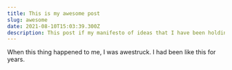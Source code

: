 ```yaml
---
title: This is my awesome post
slug: awesome
date: 2021-08-10T15:03:39.300Z
description: This post if my manifesto of ideas that I have been holding into me for years.
---
```

When this thing happened to me, I was awestruck. I had been like this for years.